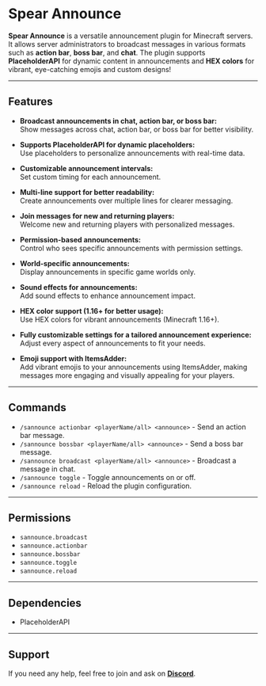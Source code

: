 # Spear Announce

**Spear Announce** is a versatile announcement plugin for Minecraft servers. It allows server administrators to broadcast messages in various formats such as **action bar**, **boss bar**, and **chat**. The plugin supports **PlaceholderAPI** for dynamic content in announcements and **HEX colors** for vibrant, eye-catching emojis and custom designs!

---

## Features

- **Broadcast announcements in chat, action bar, or boss bar:**  
  Show messages across chat, action bar, or boss bar for better visibility.

- **Supports PlaceholderAPI for dynamic placeholders:**  
  Use placeholders to personalize announcements with real-time data.

- **Customizable announcement intervals:**  
  Set custom timing for each announcement.

- **Multi-line support for better readability:**  
  Create announcements over multiple lines for clearer messaging.

- **Join messages for new and returning players:**  
  Welcome new and returning players with personalized messages.

- **Permission-based announcements:**  
  Control who sees specific announcements with permission settings.

- **World-specific announcements:**  
  Display announcements in specific game worlds only.

- **Sound effects for announcements:**  
  Add sound effects to enhance announcement impact.

- **HEX color support (1.16+ for better usage):**  
  Use HEX colors for vibrant announcements (Minecraft 1.16+).

- **Fully customizable settings for a tailored announcement experience:**  
  Adjust every aspect of announcements to fit your needs.

- **Emoji support with ItemsAdder:**  
  Add vibrant emojis to your announcements using ItemsAdder, making messages more engaging and visually appealing for your players.
---
## Commands
- `/sannounce actionbar <playerName/all> <announce>` - Send an action bar message.
- `/sannounce bossbar <playerName/all> <announce>` - Send a boss bar message.
- `/sannounce broadcast <playerName/all> <announce>` - Broadcast a message in chat.
- `/sannounce toggle` - Toggle announcements on or off.
- `/sannounce reload` - Reload the plugin configuration.
---
## Permissions
- `sannounce.broadcast`
- `sannounce.actionbar`
- `sannounce.bossbar`
- `sannounce.toggle`
- `sannounce.reload`
---
## Dependencies
- PlaceholderAPI
---
## **Support**

If you need any help, feel free to join and ask on [**Discord**](https://discord.gg/FSTJhYPg9c).